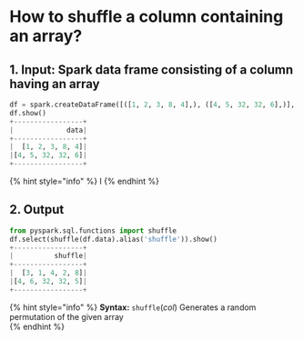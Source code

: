 # How to shuffle a column containing an array?

## 1.  Input:  Spark data frame consisting of a column having an array

```python
df = spark.createDataFrame([([1, 2, 3, 8, 4],), ([4, 5, 32, 32, 6],)], ['data'])
df.show()
+-----------------+
|             data|
+-----------------+
|  [1, 2, 3, 8, 4]|
|[4, 5, 32, 32, 6]|
+-----------------+
```

{% hint style="info" %}
I
{% endhint %}

## 2.  Output

```python
from pyspark.sql.functions import shuffle
df.select(shuffle(df.data).alias('shuffle')).show()
+-----------------+
|          shuffle|
+-----------------+
|  [3, 1, 4, 2, 8]|
|[4, 6, 32, 32, 5]|
+-----------------+
```

{% hint style="info" %}
**Syntax:**   `shuffle`\(_col_\)                                                                                                                 Generates a random permutation of the given array               
{% endhint %}

